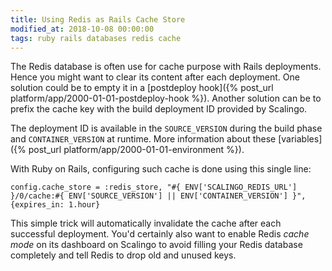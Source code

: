 ```yaml
---
title: Using Redis as Rails Cache Store
modified_at: 2018-10-08 00:00:00
tags: ruby rails databases redis cache
---
```


The Redis database is often use for cache purpose with Rails deployments. Hence you might want to clear 
its content after
each deployment. One solution could be to empty it in a [postdeploy hook]({% post_url
platform/app/2000-01-01-postdeploy-hook %}). Another solution can be to prefix the cache key with
the build deployment ID provided by Scalingo.

The deployment ID is available in the `SOURCE_VERSION` during the build phase and
`CONTAINER_VERSION` at runtime. More information about these [variables]({% post_url
platform/app/2000-01-01-environment %}).

With Ruby on Rails, configuring such cache is done using this single line:

```rails
config.cache_store = :redis_store, "#{ ENV['SCALINGO_REDIS_URL'] }/0/cache:#{ ENV['SOURCE_VERSION'] || ENV['CONTAINER_VERSION'] }", {expires_in: 1.hour}
```

This simple trick will automatically invalidate the cache after each successful deployment. You'd certainly also want to enable Redis *cache mode* on its dashboard on Scalingo to avoid filling your Redis database completely and tell Redis to drop old and unused keys.
